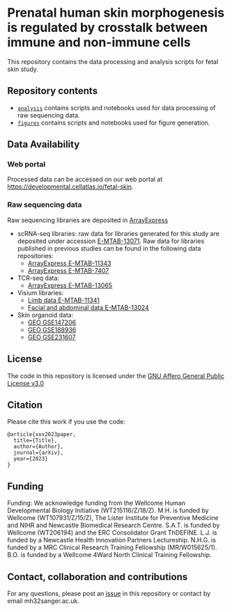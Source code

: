 # Prenatal human skin morphogenesis is regulated by crosstalk between immune and non-immune cells

This repository contains the data processing and analysis scripts for fetal skin study.

## Repository contents

* [`analysis`](https://github.com/haniffalab/FCA_fetal_skin/tree/dev/analysis) contains scripts and notebooks used for data processing of raw sequencing data.
* [`figures`](https://github.com/haniffalab/FCA_fetal_skin/tree/dev/figures) contains scripts and notebooks used for figure generation.

## Data Availability

### Web portal
Processed data can be accessed on our web portal at https://developmental.cellatlas.io/fetal-skin.

### Raw sequencing data 
Raw sequencing libraries are deposited in [ArrayExpress](https://www.ebi.ac.uk/biostudies/arrayexpress/)

- scRNA-seq libraries: raw data for libraries generated for this study are deposited under accession [E-MTAB-13071](https://www.ebi.ac.uk/arrayexpress/experiments/E-MTAB-13071/). Raw data for libraries published in previous studies can be found in the following data repositories: 
    - [ArrayExpress E-MTAB-11343](https://www.ebi.ac.uk/biostudies/arrayexpress/studies/E-MTAB-11343)
    - [ArrayExpress E-MTAB-7407](https://www.ebi.ac.uk/biostudies/arrayexpress/studies/E-MTAB-7407) 
- TCR-seq data:
    - [ArrayExpress E-MTAB-13065](https://www.ebi.ac.uk/arrayexpress/experiments/E-MTAB-13065/)
- Visium libraries:
    - [Limb data E-MTAB-11341](https://www.ebi.ac.uk/arrayexpress/experiments/E-MTAB-11341/) 
    - [Facial and abdominal data E-MTAB-13024](https://www.ebi.ac.uk/arrayexpress/experiments/E-MTAB-13024/) 
- Skin organoid data:
    - [GEO GSE147206](https://www.ncbi.nlm.nih.gov/geo/query/acc.cgi?acc=GSE147206) 
    - [GEO GSE188936](https://www.ncbi.nlm.nih.gov/geo/query/acc.cgi?acc=GSE188936) 
    - [GEO GSE231607](https://www.ncbi.nlm.nih.gov/geo/query/acc.cgi?acc=GSE231607) 

## License

The code in this repository is licensed under the [GNU Affero General Public License v3.0](LICENSE)

## Citation

Please cite this work if you use the code:

```
@article{xxx2023paper,
  title={Title},
  author={Author},
  journal={arXiv},
  year={2023}
}
```

## Funding

Funding: We acknowledge funding from the Wellcome Human Developmental Biology Initiative (WT215116/Z/18/Z). M.H. is funded by Wellcome (WT107931/Z/15/Z), The Lister Institute for Preventive Medicine and NIHR and Newcastle Biomedical Research Centre. S.A.T. is funded by Wellcome (WT206194) and the ERC Consolidator Grant ThDEFINE. L.J. is funded by a Newcastle Health Innovation Partners Lectureship. N.H.G. is funded by a MRC Clinical Research Training Fellowship (MR/W015625/1). B.O. is funded by a Wellcome 4Ward North Clinical Training Fellowship.

## Contact, collaboration and contributions

For any questions, please post an [issue](https://github.com/haniffalab/FCA_fetal_skin/issues) in this repository or contact by email mh32<at>sanger.ac.uk.